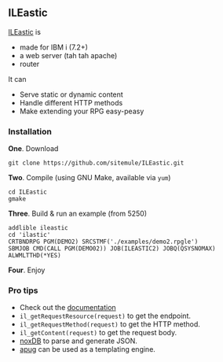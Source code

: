 ## ILEastic

[ILEastic](https://github.com/sitemule/ILEastic) is

* made for IBM i (7.2+)
* a web server (tah tah apache)
* router

It can

* Serve static or dynamic content
* Handle different HTTP methods
* Make extending your RPG easy-peasy

### Installation

**One**. Download

```
git clone https://github.com/sitemule/ILEastic.git
```

**Two**. Compile (using GNU Make, available via `yum`)

```
cd ILEastic
gmake
```

**Three**. Build & run an example (from 5250)

```
addlible ileastic
cd 'ilastic'
CRTBNDRPG PGM(DEMO2) SRCSTMF('./examples/demo2.rpgle')
SBMJOB CMD(CALL PGM(DEMO02)) JOB(ILEASTIC2) JOBQ(QSYSNOMAX) ALWMLTTHD(*YES) 
```

**Four**. Enjoy

### Pro tips

* Check out the [documentation](http://iledocs.rpgnextgen.com/)
* `il_getRequestResource(request)` to get the endpoint.
* `il_getRequestMethod(request)` to get the HTTP method.
* `il_getContent(request)` to get the request body.
* [noxDB](https://github.com/sitemule/noxDB) to parse and generate JSON.
* [apug](https://github.com/WorksOfLiam/apug) can be used as a templating engine.
